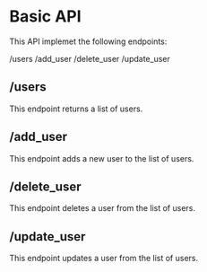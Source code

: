 # Basic API

This API implemet the following endpoints:

/users
/add_user
/delete_user
/update_user

## /users

This endpoint returns a list of users.

## /add_user

This endpoint adds a new user to the list of users.

## /delete_user

This endpoint deletes a user from the list of users.

## /update_user

This endpoint updates a user from the list of users.
